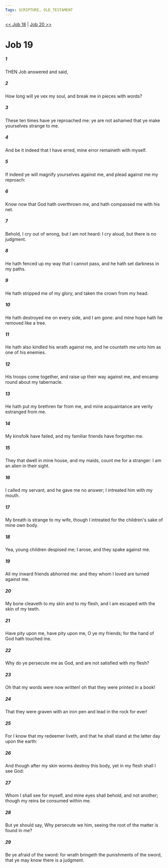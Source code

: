 ```yaml
---
Tags: SCRIPTURE, OLD_TESTAMENT
---
```


[<< Job 18](OLD_TESTAMENT/18_Job/Job_18.md) | [Job 20 >>](OLD_TESTAMENT/18_Job/Job_20.md)

# Job 19

##### 1
 THEN Job answered and said,
##### 2
 How long will ye vex my soul, and break me in pieces with words?
##### 3
 These ten times have ye reproached me: ye are not ashamed that ye make yourselves strange to me.
##### 4
 And be it indeed that I have erred, mine error remaineth with myself.
##### 5
 If indeed ye will magnify yourselves against me, and plead against me my reproach:
##### 6
 Know now that God hath overthrown me, and hath compassed me with his net.
##### 7
 Behold, I cry out of wrong, but I am not heard: I cry aloud, but there is no judgment.
##### 8
 He hath fenced up my way that I cannot pass, and he hath set darkness in my paths.
##### 9
 He hath stripped me of my glory, and taken the crown from my head.
##### 10
 He hath destroyed me on every side, and I am gone: and mine hope hath he removed like a tree.
##### 11
 He hath also kindled his wrath against me, and he counteth me unto him as one of his enemies.
##### 12
 His troops come together, and raise up their way against me, and encamp round about my tabernacle.
##### 13
 He hath put my brethren far from me, and mine acquaintance are verily estranged from me.
##### 14
 My kinsfolk have failed, and my familiar friends have forgotten me.
##### 15
 They that dwell in mine house, and my maids, count me for a stranger: I am an alien in their sight.
##### 16
 I called my servant, and he gave me no answer; I intreated him with my mouth.
##### 17
 My breath is strange to my wife, though I intreated for the children's sake of mine own body.
##### 18
 Yea, young children despised me; I arose, and they spake against me.
##### 19
 All my inward friends abhorred me: and they whom I loved are turned against me.
##### 20
 My bone cleaveth to my skin and to my flesh, and I am escaped with the skin of my teeth.
##### 21
 Have pity upon me, have pity upon me, O ye my friends; for the hand of God hath touched me.
##### 22
 Why do ye persecute me as God, and are not satisfied with my flesh?
##### 23
 Oh that my words were now written!  oh that they were printed in a book!
##### 24
 That they were graven with an iron pen and lead in the rock for ever!
##### 25
 For I know that my redeemer liveth, and that he shall stand at the latter day upon the earth:
##### 26
 And though after my skin worms destroy this body, yet in my flesh shall I see God:
##### 27
 Whom I shall see for myself, and mine eyes shall behold, and not another; though my reins be consumed within me.
##### 28
 But ye should say, Why persecute we him, seeing the root of the matter is found in me?
##### 29
 Be ye afraid of the sword: for wrath bringeth the punishments of the sword, that ye may know there is a judgment.
